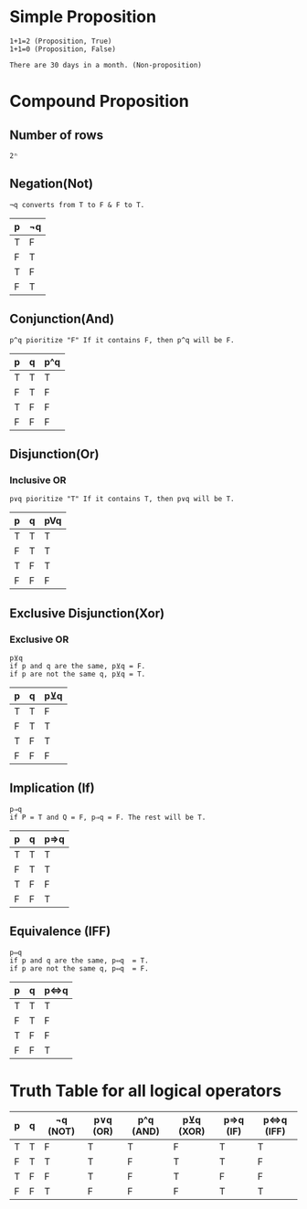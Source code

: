 # Simple Proposition
```
1+1=2 (Proposition, True)
1+1=0 (Proposition, False)

There are 30 days in a month. (Non-proposition)
```

# Compound Proposition
## Number of rows
```
2ⁿ
```

## Negation(Not)
```
¬q converts from T to F & F to T.
```
| p | ¬q |
|---|----|
| T | F  |
| F | T  |
| T | F  |
| F | T  |

## Conjunction(And)
```
p^q pioritize "F" If it contains F, then p^q will be F. 
```
| p | q | p^q |
|---|---|-----|
| T | T | T   |
| F | T | F   |
| T | F | F   |
| F | F | F   |

## Disjunction(Or)
### Inclusive OR
```
p∨q pioritize "T" If it contains T, then p∨q will be T. 
```
| p | q | pVq |
|---|---|-----|
| T | T | T   |
| F | T | T   |
| T | F | T   |
| F | F | F   |

## Exclusive Disjunction(Xor)
### Exclusive OR
```
p⊻q 
if p and q are the same, p⊻q = F. 
if p are not the same q, p⊻q = T.
```
| p | q | p⊻q |
|---|---|-----|
| T | T | F   |
| F | T | T   |
| T | F | T   |
| F | F | F   |

## Implication (If)
```
p⇒q
if P = T and Q = F, p⇒q = F. The rest will be T.
```
| p | q | p⇒q |
|---|---|-----|
| T | T | T   |
| F | T | T   |
| T | F | F   |
| F | F | T   |

## Equivalence (IFF)
```
p⇔q 
if p and q are the same, p⇔q  = T. 
if p are not the same q, p⇔q  = F.
```
| p | q | p⇔q |
|---|---|-----|
| T | T | T   |
| F | T | F   |
| T | F | F   |
| F | F | T   |

# Truth Table for all logical operators

| p | q | ¬q (NOT) | p∨q (OR) | p^q (AND) | p⊻q (XOR) | p⇒q (IF) | p⇔q (IFF) |
|---|---|----------|----------|-----------|-----------|----------|-----------|
| T | T | F        | T        | T         | F         | T        | T         |
| F | T | T        | T        | F         | T         | T        | F         |
| T | F | F        | T        | F         | T         | F        | F         |
| F | F | T        | F        | F         | F         | T        | T         |

